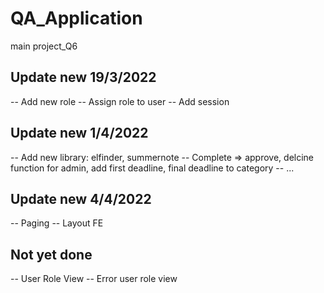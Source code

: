 # QA_Application
main project_Q6
## Update new 19/3/2022

-- Add new role
-- Assign role to user
-- Add session

## Update new 1/4/2022

-- Add new library: elfinder, summernote
-- Complete => approve, delcine function for admin, add first deadline, final deadline to category
-- ...

## Update new 4/4/2022
-- Paging
-- Layout FE

## Not yet done

-- User Role View
-- Error user role view
